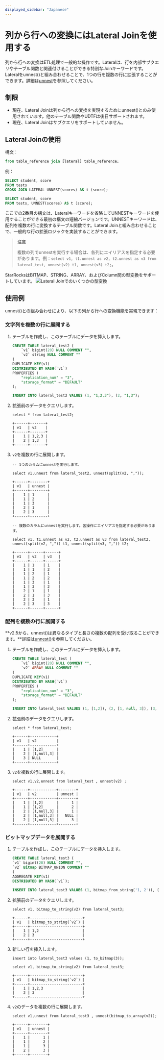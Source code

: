 ```yaml
---
displayed_sidebar: "Japanese"
---
```


# 列から行への変換にはLateral Joinを使用する

列から行への変換はETL処理で一般的な操作です。Lateralは、行を内部サブクエリやテーブル関数と関連付けることができる特別なJoinキーワードです。Lateralをunnest()と組み合わせることで、1つの行を複数の行に拡張することができます。詳細は[unnest](../sql-reference/sql-functions/array-functions/unnest.md)を参照してください。

## 制限

* 現在、Lateral Joinは列から行への変換を実現するためにunnest()とのみ使用されています。他のテーブル関数やUDTFは後日サポートされます。
* 現在、Lateral Joinはサブクエリをサポートしていません。

## Lateral Joinの使用

構文：

~~~SQL
from table_reference join [lateral] table_reference;
~~~

例：

~~~SQL
SELECT student, score
FROM tests
CROSS JOIN LATERAL UNNEST(scores) AS t (score);

SELECT student, score
FROM tests, UNNEST(scores) AS t (score);
~~~

ここでの2番目の構文は、Lateralキーワードを省略してUNNESTキーワードを使用することができる最初の構文の短縮バージョンです。UNNESTキーワードは、配列を複数の行に変換するテーブル関数です。Lateral Joinと組み合わせることで、一般的な行の拡張ロジックを実装することができます。

> **注意**
>
> 複数の列でunnestを実行する場合は、各列にエイリアスを指定する必要があります。例：`select v1, t1.unnest as v2, t2.unnest as v3 from lateral_test, unnest(v2) t1, unnest(v3) t2;`。

StarRocksはBITMAP、STRING、ARRAY、およびColumn間の型変換をサポートしています。
![Lateral Joinでのいくつかの型変換](../assets/lateral_join_type_conversion.png)

## 使用例

unnest()との組み合わせにより、以下の列から行への変換機能を実現できます：

### 文字列を複数の行に展開する

1. テーブルを作成し、このテーブルにデータを挿入します。

    ~~~SQL
    CREATE TABLE lateral_test2 (
        `v1` bigint(20) NULL COMMENT "",
        `v2` string NULL COMMENT ""
    )
    DUPLICATE KEY(v1)
    DISTRIBUTED BY HASH(`v1`)
    PROPERTIES (
        "replication_num" = "3",
        "storage_format" = "DEFAULT"
    );

    INSERT INTO lateral_test2 VALUES (1, "1,2,3"), (2, "1,3");
    ~~~

2. 拡張前のデータをクエリします。

    ~~~Plain Text
    select * from lateral_test2;

    +------+-------+
    | v1   | v2    |
    +------+-------+
    |    1 | 1,2,3 |
    |    2 | 1,3   |
    +------+-------+
    ~~~

3. `v2`を複数の行に展開します。

    ~~~Plain Text
    -- 1つのカラムにunnestを実行します。

    select v1,unnest from lateral_test2, unnest(split(v2, ","));

    +------+--------+
    | v1   | unnest |
    +------+--------+
    |    1 | 1      |
    |    1 | 2      |
    |    1 | 3      |
    |    2 | 1      |
    |    2 | 3      |
    +------+--------+

    -- 複数のカラムにunnestを実行します。各操作にエイリアスを指定する必要があります。

    select v1, t1.unnest as v2, t2.unnest as v3 from lateral_test2, unnest(split(v2, ",")) t1, unnest(split(v3, ",")) t2;

    +------+------+------+
    | v1   | v2   | v3   |
    +------+------+------+
    |    1 | 1    | 1    |
    |    1 | 1    | 2    |
    |    1 | 2    | 1    |
    |    1 | 2    | 2    |
    |    1 | 3    | 1    |
    |    1 | 3    | 2    |
    |    2 | 1    | 1    |
    |    2 | 1    | 3    |
    |    2 | 3    | 1    |
    |    2 | 3    | 3    |
    +------+------+------+
    ~~~

### 配列を複数の行に展開する

 **v2.5から、unnest()は異なるタイプと長さの複数の配列を受け取ることができます。**詳細は[unnest()](../sql-reference/sql-functions/array-functions/unnest.md)を参照してください。

1. テーブルを作成し、このテーブルにデータを挿入します。

    ~~~SQL
    CREATE TABLE lateral_test (
        `v1` bigint(20) NULL COMMENT "",
        `v2` ARRAY NULL COMMENT ""
    ) 
    DUPLICATE KEY(v1)
    DISTRIBUTED BY HASH(`v1`)
    PROPERTIES (
        "replication_num" = "3",
        "storage_format" = "DEFAULT"
    );

    INSERT INTO lateral_test VALUES (1, [1,2]), (2, [1, null, 3]), (3, null);
    ~~~

2. 拡張前のデータをクエリします。

    ~~~Plain Text
    select * from lateral_test;

    +------+------------+
    | v1   | v2         |
    +------+------------+
    |    1 | [1,2]      |
    |    2 | [1,null,3] |
    |    3 | NULL       |
    +------+------------+
    ~~~

3. `v2`を複数の行に展開します。

    ~~~Plain Text
    select v1,v2,unnest from lateral_test , unnest(v2) ;

    +------+------------+--------+
    | v1   | v2         | unnest |
    +------+------------+--------+
    |    1 | [1,2]      |      1 |
    |    1 | [1,2]      |      2 |
    |    2 | [1,null,3] |      1 |
    |    2 | [1,null,3] |   NULL |
    |    2 | [1,null,3] |      3 |
    +------+------------+--------+
    ~~~

### ビットマップデータを展開する

1. テーブルを作成し、このテーブルにデータを挿入します。

    ~~~SQL
    CREATE TABLE lateral_test3 (
    `v1` bigint(20) NULL COMMENT "",
    `v2` Bitmap BITMAP_UNION COMMENT ""
    )
    AGGREGATE KEY(v1)
    DISTRIBUTED BY HASH(`v1`);

    INSERT INTO lateral_test3 VALUES (1, bitmap_from_string('1, 2')), (2, to_bitmap(3));
    ~~~

2. 拡張前のデータをクエリします。

    ~~~Plain Text
    select v1, bitmap_to_string(v2) from lateral_test3;

    +------+------------------------+
    | v1   | bitmap_to_string(`v2`) |
    +------+------------------------+
    |    1 | 1,2                    |
    |    2 | 3                      |
    +------+------------------------+

3. 新しい行を挿入します。

    ~~~Plain Text
    insert into lateral_test3 values (1, to_bitmap(3));

    select v1, bitmap_to_string(v2) from lateral_test3;

    +------+------------------------+
    | v1   | bitmap_to_string(`v2`) |
    +------+------------------------+
    |    1 | 1,2,3                  |
    |    2 | 3                      |
    +------+------------------------+
    ~~~

4. `v2`のデータを複数の行に展開します。

    ~~~Plain Text
    select v1,unnest from lateral_test3 , unnest(bitmap_to_array(v2));

    +------+--------+
    | v1   | unnest |
    +------+--------+
    |    1 |      1 |
    |    1 |      2 |
    |    1 |      3 |
    |    2 |      3 |
    +------+--------+
    ~~~